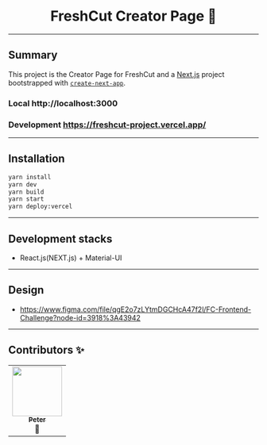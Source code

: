 <div align="center">
<h1>FreshCut Creator Page 🎣</h1>
</div>

---

## Summary

This project is the Creator Page for FreshCut and  a [Next.js](https://nextjs.org/) project bootstrapped with [`create-next-app`](https://github.com/vercel/next.js/tree/canary/packages/create-next-app).

### Local http://localhost:3000
### Development https://freshcut-project.vercel.app/

---

## Installation

```bash
yarn install
yarn dev
yarn build
yarn start
yarn deploy:vercel
```
---
## Development stacks

- React.js(NEXT.js) + Material-UI
---
## Design

- https://www.figma.com/file/qgE2o7zLYtmDGCHcA47f2l/FC-Frontend-Challenge?node-id=3918%3A43942
---

## Contributors ✨

<!-- prettier-ignore-start -->
<!-- markdownlint-disable -->
<table>
  <tr>
    <td align="center"><a href="https://github.com/evercreativedev"><img src="https://avatars.githubusercontent.com/u/67279020?v=4" width="100px;" alt=""/><br /><sub><b>Peter</b></sub></a><br />📖</td>
  </tr>
</table>

<!-- markdownlint-restore -->
<!-- prettier-ignore-end -->


